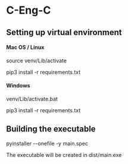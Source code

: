 # C-Eng-C
## Setting up virtual environment ##

#### Mac OS / Linux ####
source venv/Lib/activate

pip3 install -r requirements.txt

#### Windows ####
venv/Lib/activate.bat

pip3 install -r requirements.txt


## Building the executable ##
pyinstaller --onefile -y main.spec

The executable will be created in dist/main.exe
